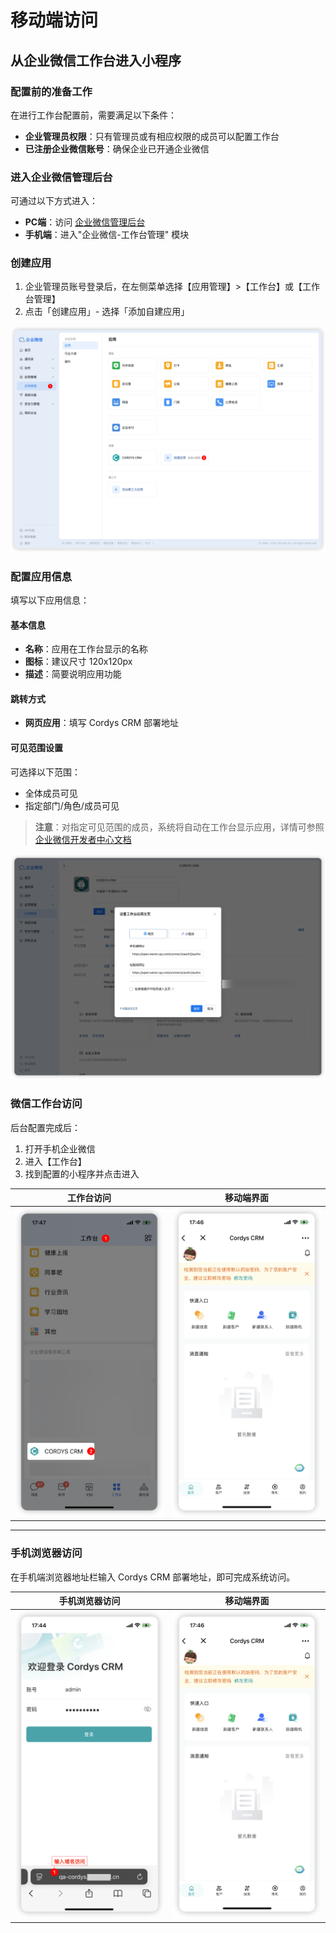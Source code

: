 # 移动端访问

## 从企业微信工作台进入小程序

### 配置前的准备工作

在进行工作台配置前，需要满足以下条件：

- **企业管理员权限**：只有管理员或有相应权限的成员可以配置工作台
- **已注册企业微信账号**：确保企业已开通企业微信

### 进入企业微信管理后台

可通过以下方式进入：

  - **PC端**：访问 [企业微信管理后台](https://work.weixin.qq.com/wework_admin/frame)
  - **手机端**：进入"企业微信-工作台管理" 模块

### 创建应用

1. 企业管理员账号登录后，在左侧菜单选择【应用管理】>【工作台】或【工作台管理】
2. 点击「创建应用」- 选择「添加自建应用」

![创建应用](../img/user_manual/wecom-create-app.png)

### 配置应用信息

填写以下应用信息：

#### 基本信息
- **名称**：应用在工作台显示的名称
- **图标**：建议尺寸 120x120px
- **描述**：简要说明应用功能

#### 跳转方式
- **网页应用**：填写 Cordys CRM 部署地址

#### 可见范围设置

可选择以下范围：

- 全体成员可见
- 指定部门/角色/成员可见
> **注意**：对指定可见范围的成员，系统将自动在工作台显示应用，详情可参照 [企业微信开发者中心文档](https://developer.work.weixin.qq.com/)

![应用配置](../img/user_manual/wecom-app-config.png)

### 微信工作台访问

后台配置完成后：
1. 打开手机企业微信
2. 进入【工作台】
3. 找到配置的小程序并点击进入

| 工作台访问 | 移动端界面 |
| :---: | :---: |
| ![工作台访问](../img/user_manual/wecom-workbench.png) | ![移动端界面](../img/user_manual/wecom-miniprogram.png) |

---

### 手机浏览器访问

在手机端浏览器地址栏输入 Cordys CRM 部署地址，即可完成系统访问。

| 手机浏览器访问 | 移动端界面 |
| :---: | :---: |
| ![手机浏览器访问](../img/user_manual/mobile-browser-access.png) | ![移动端界面](../img/user_manual/wecom-miniprogram.png) |
